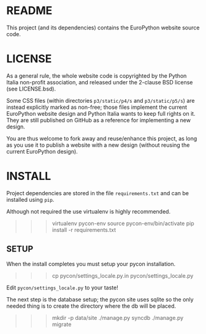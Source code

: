 README
======
This project (and its dependencies) contains the EuroPython website source code.

LICENSE
=======
As a general rule, the whole website code is copyrighted by the Python Italia non-profit association, and released under the 2-clause BSD license (see LICENSE.bsd).

Some CSS files (within directories `p3/static/p4/s` and `p3/static/p5/s`) are instead explicitly marked as non-free; those files implement the current EuroPython website design and Python Italia wants to keep full rights on it. They are still published on GitHub as a reference for implementing a new design.

You are thus welcome to fork away and reuse/enhance this project, as long as you use it to publish a website with a new design (without reusing the current EuroPython design).


INSTALL
=======

Project dependencies are stored in the file `requirements.txt` and can be
installed using `pip`.

Although not required the use virtualenv is highly recommended.

>>> virtualenv pycon-env
>>> source pycon-env/bin/activate
>>> pip install -r requirements.txt

SETUP
-----

When the install completes you must setup your pycon installation.

>>> cp pycon/settings_locale.py.in pycon/settings_locale.py

Edit `pycon/settings_locale.py` to your taste!

The next step is the database setup; the pycon site uses sqlite so the only
needed thing is to create the directory where the db will be placed.

>>> mkdir -p data/site
>>> ./manage.py syncdb
>>> ./manage.py migrate

